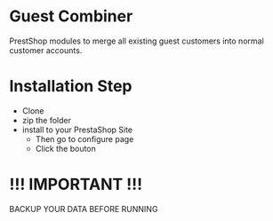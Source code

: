 # Guest Combiner

PrestShop modules to merge all existing guest customers into normal customer accounts.

# Installation Step

- Clone
- zip the folder
- install to your PrestaShop Site
  - Then go to configure page
  - Click the bouton

# !!! IMPORTANT !!!
BACKUP YOUR DATA BEFORE RUNNING